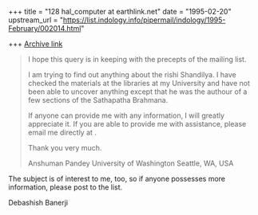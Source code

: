+++
title = "128 hal_computer at earthlink.net"
date = "1995-02-20"
upstream_url = "https://list.indology.info/pipermail/indology/1995-February/002014.html"

+++
[Archive link](https://list.indology.info/pipermail/indology/1995-February/002014.html)

>
>I hope this query is in keeping with the precepts of the mailing list.
>
>I am trying to find out anything about the rishi Shandilya. I have 
>checked the materials at the libraries at my University and have not been 
>able to uncover anything except that he was the authour of a few sections 
>of the Sathapatha Brahmana.
>
>If anyone can provide me with any information, I will greatly appreciate 
>it. If you are able to provide me with assistance, please email me 
>directly at <apandey at u.washington.edu>.
>
>Thank you very much.
>
>Anshuman Pandey
>University of Washington
>Seattle, WA, USA
>

The subject is of interest to me, too, so if anyone possesses more 
information, please post to the list.

Debashish Banerji






